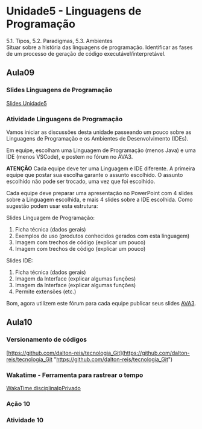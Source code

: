 # Unidade5 - Linguagens de Programação

5.1. Tipos, 5.2. Paradigmas, 5.3. Ambientes  
Situar sobre a história das linguagens de programação. Identificar as fases de um processo de geração de código executável/interpretável.  

## Aula09

### Slides Linguagens de Programação

[Slides Unidade5](Unidade5.pdf "Slides Unidade5")  

### Atividade Linguagens de Programação

Vamos iniciar as discussões desta unidade passeando um pouco sobre as Linguagens de Programação e os Ambientes de Desenvolvimento (IDEs).  

Em equipe, escolham uma Linguagem de Programação (menos Java) e uma IDE (menos VSCode), e postem no fórum no AVA3.

**ATENÇÃO** Cada equipe deve ter uma Linguagem e IDE diferente. A primeira equipe que postar sua escolha garante o assunto escolhido.  O assunto escolhido não pode ser trocado, uma vez que foi escolhido.  

Cada equipe deve preparar uma apresentação no PowerPoint com 4 slides sobre a Linguagem escolhida, e mais 4 slides sobre a IDE escolhida. Como sugestão podem usar esta estrutura:  

Slides Linguagem de Programação:  

1) Ficha técnica (dados gerais)  
2) Exemplos de uso (produtos conhecidos gerados com esta linguagem)  
3) Imagem com trechos de código (explicar um pouco)  
4) Imagem com trechos de código (explicar um pouco)  

Slides IDE:  

1) Ficha técnica (dados gerais)  
2) Imagem da Interface (explicar algumas funções)  
3) Imagem da Interface (explicar algumas funções)  
4) Permite extensões (etc.)  

Bom, agora utilizem este fórum para cada equipe publicar seus slides [AVA3](<https://ava3.furb.br/mod/forum/view.php?id=558262> "AVA3").  

## Aula10

### Versionamento de códigos

[https://github.com/dalton-reis/tecnologia_Git](<https://github.com/dalton-reis/tecnologia_Git> "https://github.com/dalton-reis/tecnologia_Git")  


### Wakatime - Ferramenta para rastrear o tempo

[WakaTime disciplinaIpPrivado](<https://wakatime.com/@dalton_reis/projects/jaxdrmqjfo?start=2021-11-03&end=2021-11-09> "WakaTime disciplinaIpPrivado")  

### Ação 10

### Atividade 10

